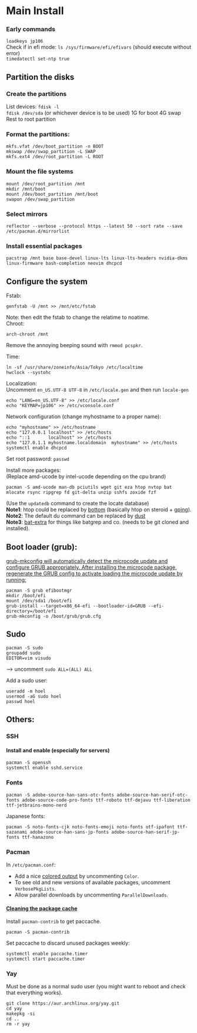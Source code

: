 # Main Install
### Early commands
`loadkeys jp106`\
Check if in efi mode: `ls /sys/firmware/efi/efivars`  (should execute without error)\
`timedatectl set-ntp true`

## Partition the disks
### Create the partitions
List devices: `fdisk -l`\
`fdisk /dev/sda`   (or whichever device is to be used)
1G for boot
4G swap
Rest to root partition

### Format the partitions:
```console
mkfs.vfat /dev/boot_partition -n BOOT
mkswap /dev/swap_partition -L SWAP
mkfs.ext4 /dev/root_partition -L ROOT
```

### Mount the file systems
```console
mount /dev/root_partition /mnt
mkdir /mnt/boot
mount /dev/boot_partition /mnt/boot
swapon /dev/swap_partition
```

### Select mirrors
```console
reflector --verbose --protocol https --latest 50 --sort rate --save /etc/pacman.d/mirrorlist
```
### Install essential packages
```console
pacstrap /mnt base base-devel linux-lts linux-lts-headers nvidia-dkms linux-firmware bash-completion neovim dhcpcd
```

## Configure the system
Fstab:
```console
genfstab -U /mnt >> /mnt/etc/fstab
```
Note: then edit the fstab to change the relatime to noatime.\
Chroot:
```console
arch-chroot /mnt
```

Remove the annoying beeping sound with `rmmod pcspkr`.

Time:
```console
ln -sf /usr/share/zoneinfo/Asia/Tokyo /etc/localtime
hwclock --systohc
```

Localization:\
Uncomment `en_US.UTF-8 UTF-8` in `/etc/locale.gen` and then run `locale-gen`
```console
echo "LANG=en_US.UTF-8" >> /etc/locale.conf
echo "KEYMAP=jp106" >> /etc/vconsole.conf
```

Network configuration (change myhostname to a proper name):
```console
echo "myhostname" >> /etc/hostname
echo "127.0.0.1	localhost" >> /etc/hosts
echo "::1		localhost" >> /etc/hosts
echo "127.0.1.1	myhostname.localdomain	myhostname" >> /etc/hosts
systemctl enable dhcpcd
```

Set root password: `passwd`

Install more packages:\
(Replace amd-ucode by intel-ucode depending on the cpu brand)
```console
pacman -S amd-ucode man-db pciutils wget git eza htop nvtop bat mlocate rsync ripgrep fd git-delta unzip sshfs zoxide fzf
```

(Use the `updatedb` command to create the locate database)\
**Note1**: htop could be replaced by [bottom](https://github.com/ClementTsang/bottom) (basically htop on steroid + [gping](https://github.com/orf/gping)).\
**Note2**: The default du command can be replaced by [dust](https://github.com/bootandy/dust)\
**Note3**: [bat-extra](https://github.com/eth-p/bat-extras) for things like batgrep and co. (needs to be git cloned and installed).

## Boot loader (grub):
[grub-mkconfig will automatically detect the microcode update and configure GRUB appropriately. After installing the microcode package, regenerate the GRUB config to activate loading the microcode update by running:
](https://wiki.archlinux.org/title/microcode)
```console
pacman -S grub efibootmgr
mkdir /boot/efi
mount /dev/sda1 /boot/efi
grub-install --target=x86_64-efi --bootloader-id=GRUB --efi-directory=/boot/efi
grub-mkconfig -o /boot/grub/grub.cfg
```

## Sudo
```console
pacman -S sudo
groupadd sudo
EDITOR=vim visudo
```
--> uncomment `sudo ALL=(ALL) ALL`

Add a sudo user:
```console
useradd -m hoel
usermod -aG sudo hoel
passwd hoel
```

## Others:
### SSH
#### Install and enable (especially for servers)
```console
pacman -S openssh
systemctl enable sshd.service
```

### Fonts
```console
pacman -S adobe-source-han-sans-otc-fonts adobe-source-han-serif-otc-fonts adobe-source-code-pro-fonts ttf-roboto ttf-dejavu ttf-liberation ttf-jetbrains-mono-nerd
```

Japanese fonts:
```console
pacman -S noto-fonts-cjk noto-fonts-emoji noto-fonts otf-ipafont ttf-sazanami adobe-source-han-sans-jp-fonts adobe-source-han-serif-jp-fonts ttf-hanazono
```

### Pacman
In `/etc/pacman.conf`:
- Add a nice [colored output](https://wiki.archlinux.org/title/Color_output_in_console#pacman) by uncommenting `Color`.
- To see old and new versions of available packages, uncomment `VerbosePkgLists`.
- Allow parallel downloads by uncommenting `ParallelDownloads`.

#### [Cleaning the package cache](https://wiki.archlinux.org/title/Pacman#Cleaning_the_package_cache)

Install `pacman-contrib` to get paccache.
```console
pacman -S pacman-contrib
```

Set paccache to discard unused packages weekly:
```console
systemctl enable paccache.timer
systemctl start paccache.timer
```

### Yay
Must be done as a normal sudo user (you might want to reboot and check that everything works).
```console
git clone https://aur.archlinux.org/yay.git
cd yay
makepkg -si
cd ..
rm -r yay
```
